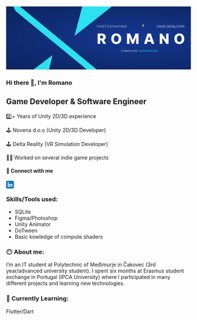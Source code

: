 ![baner](https://github.com/romanokeser/romanokeser/blob/main/baner2.png)

### Hi there 👋, I'm Romano

## Game Developer & Software Engineer

2️⃣+ Years of Unity 2D/3D experience 

🕹️ Novena d.o.o (Unity 2D/3D Developer)

🕹️ Delta Reality (VR Simulation Developer)

👨‍💻 Worked on several indie game projects

#### 🤝 Connect with me 
<a href="https://www.linkedin.com/in/romano-keser-984a78217/"><img align="left" src="https://github.com/romanokeser/romanokeser/blob/main/linkedin.png" alt="icon | LinkedIn" width="21px"/></a>
<br>
### Skills/Tools used:
- SQLite
- Figma/Photoshop
- Unity Animator
- DoTween
- Basic kowledge of compute shaders

### 😶‍ About me:
I’m an IT student at Polytechnic of Međimurje in Čakovec (3rd year/advanced university student). I spent six months at Erasmus student exchange in Portugal (IPCA University) where I participated in many different projects and learning new technologies. 

### 🌱 Currently Learning:
Flutter/Dart
